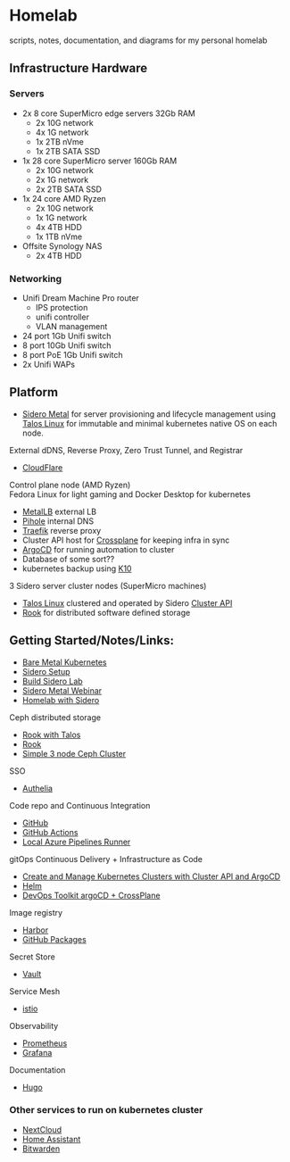 # Homelab
scripts, notes, documentation, and diagrams for my personal homelab

## Infrastructure Hardware

### Servers
* 2x 8 core SuperMicro edge servers 32Gb RAM
    * 2x 10G network
    * 4x 1G network
    * 1x 2TB nVme
    * 1x 2TB SATA SSD
* 1x 28 core SuperMicro server 160Gb RAM
    * 2x 10G network
    * 2x 1G network
    * 2x 2TB SATA SSD
* 1x 24 core AMD Ryzen
    * 2x 10G network
    * 1x 1G network
    * 4x 4TB HDD
    * 1x 1TB nVme
* Offsite Synology NAS
    * 2x 4TB HDD

### Networking
* Unifi Dream Machine Pro router
    * IPS protection
    * unifi controller
    * VLAN management
* 24 port 1Gb Unifi switch
* 8 port 10Gb Unifi switch
* 8 port PoE 1Gb Unifi switch
* 2x Unifi WAPs

## Platform

* [Sidero Metal](https://www.sidero.dev/) for server provisioning and lifecycle management using [Talos Linux](https://www.talos.dev/) for immutable and minimal kubernetes native OS on each node.

External dDNS, Reverse Proxy, Zero Trust Tunnel, and Registrar
* [CloudFlare](https://dash.cloudflare.com/f)

Control plane node (AMD Ryzen)  
Fedora Linux for light gaming and Docker Desktop for kubernetes
* [MetalLB](https://metallb.universe.tf/installation/) external LB
* [Pihole](https://pi-hole.net) internal DNS
* [Traefik](https://doc.traefik.io/traefik/providers/kubernetes-ingress/) reverse proxy
* Cluster API host for [Crossplane](https://crossplane.io/) for keeping infra in sync
* [ArgoCD](https://argo-cd.readthedocs.io/en/stable/) for running automation to cluster
* Database of some sort??
* kubernetes backup using [K10](https://www.youtube.com/watch?v=01qcYSck1c4)

3 Sidero server cluster nodes (SuperMicro machines)   
* [Talos Linux](https://www.talos.dev/) clustered and operated by Sidero [Cluster API](https://cluster-api.sigs.k8s.io/)   
* [Rook](https://www.talos.dev/v1.0/kubernetes-guides/configuration/ceph-with-rook/) for distributed software defined storage

## Getting Started/Notes/Links:
* [Bare Metal Kubernetes](https://www.youtube.com/watch?v=XmgIlq2gEsg&t=781)
* [Sidero Setup](https://www.sidero.dev/v0.5/getting-started/prereq-kubernetes/)
* [Build Sidero Lab](https://itnext.io/build-kubernetes-clusters-using-sidero-metal-talos-linux-on-raspberry-pi-54a9961a7d4c)
* [Sidero Metal Webinar](https://www.youtube.com/watch?v=hPuu5mgIl2M)
* [Homelab with Sidero](https://www.youtube.com/watch?v=ZbXwTXSI9lk)

Ceph distributed storage
* [Rook with Talos](https://www.talos.dev/v1.0/kubernetes-guides/configuration/ceph-with-rook/)
* [Rook](https://rook.io/docs/rook/v1.9/ceph-storage.html)
* [Simple 3 node Ceph Cluster](https://www.jamescoyle.net/how-to/1244-create-a-3-node-ceph-storage-cluster)

SSO
* [Authelia](https://www.authelia.com/docs/)

Code repo and Continuous Integration
* [GitHub](https://github.com)
* [GitHub Actions](https://github.com)
* [Local Azure Pipelines Runner](https://www.youtube.com/watch?v=rO-VKProMp8)

gitOps Continuous Delivery + Infrastructure as Code
* [Create and Manage Kubernetes Clusters with Cluster API and ArgoCD](https://piotrminkowski.com/2021/12/03/create-kubernetes-clusters-with-cluster-api-and-argocd/)
* [Helm](https://helm.sh)
* [DevOps Toolkit argoCD + CrossPlane](https://www.youtube.com/watch?v=yrj4lmScKHQ&t=216s)

Image registry
* [Harbor](https://goharbor.io/)
* [GitHub Packages](https://github.com)

Secret Store
* [Vault](https://www.vaultproject.io/)

Service Mesh
* [istio](https://istio.io/)

Observability
* [Prometheus](https://prometheus.io/)
* [Grafana](https://grafana.com/)

Documentation
* [Hugo](https://gohugo.io/)

### Other services to run on kubernetes cluster
* [NextCloud](https://nextcloud.com/)
* [Home Assistant](https://www.home-assistant.io/)
* [Bitwarden](https://bitwarden.com/)